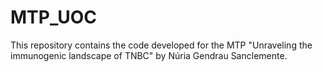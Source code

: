 # MTP_UOC
This repository contains the code developed for the MTP "Unraveling the immunogenic landscape of TNBC" by Núria Gendrau Sanclemente. 
